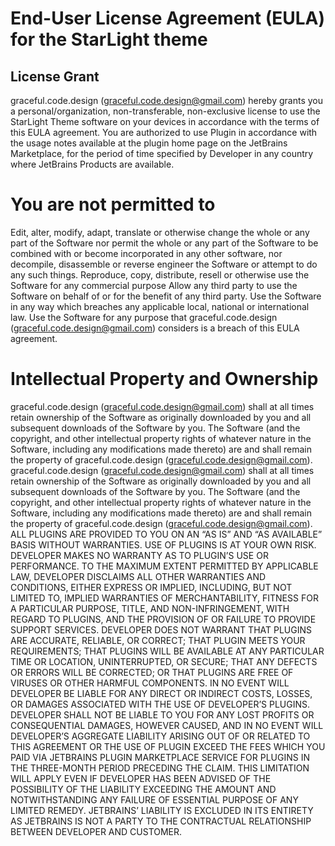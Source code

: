 # End-User License Agreement (EULA) for the StarLight theme
## License Grant
graceful.code.design (graceful.code.design@gmail.com) hereby grants you a personal/organization, non-transferable, non-exclusive license to use the StarLight Theme software on your devices in accordance with the terms of this EULA agreement.
You are authorized to use Plugin in accordance with the usage notes available at the plugin home page on the JetBrains Marketplace, for the period of time specified by Developer in any country where JetBrains Products are available.
# You are not permitted to
Edit, alter, modify, adapt, translate or otherwise change the whole or any part of the Software nor permit the whole or any part of the Software to be combined with or become incorporated in any other software, nor decompile, disassemble or reverse engineer the Software or attempt to do any such things.
Reproduce, copy, distribute, resell or otherwise use the Software for any commercial purpose Allow any third party to use the Software on behalf of or for the benefit of any third party. Use the Software in any way which breaches any applicable local, national or international law. Use the Software for any purpose that graceful.code.design (graceful.code.design@gmail.com) considers is a breach of this EULA agreement.
# Intellectual Property and Ownership
graceful.code.design (graceful.code.design@gmail.com) shall at all times retain ownership of the Software as originally downloaded by you and all subsequent downloads of the Software by you. The Software (and the copyright, and other intellectual property rights of whatever nature in the Software, including any modifications made thereto) are and shall remain the property of graceful.code.design (graceful.code.design@gmail.com).
graceful.code.design (graceful.code.design@gmail.com) shall at all times retain ownership of the Software as originally downloaded by you and all subsequent downloads of the Software by you. The Software (and the copyright, and other intellectual property rights of whatever nature in the Software, including any modifications made thereto) are and shall remain the property of graceful.code.design (graceful.code.design@gmail.com).
ALL PLUGINS ARE PROVIDED TO YOU ON AN “AS IS” AND “AS AVAILABLE” BASIS WITHOUT WARRANTIES. USE OF PLUGINS IS AT YOUR OWN RISK. DEVELOPER MAKES NO WARRANTY AS TO PLUGIN’S USE OR PERFORMANCE. TO THE MAXIMUM EXTENT PERMITTED BY APPLICABLE LAW, DEVELOPER DISCLAIMS ALL OTHER WARRANTIES AND CONDITIONS, EITHER EXPRESS OR IMPLIED, INCLUDING, BUT NOT LIMITED TO, IMPLIED WARRANTIES OF MERCHANTABILITY, FITNESS FOR A PARTICULAR PURPOSE, TITLE, AND NON-INFRINGEMENT, WITH REGARD TO PLUGINS, AND THE PROVISION OF OR FAILURE TO PROVIDE SUPPORT SERVICES. DEVELOPER DOES NOT WARRANT THAT PLUGINS ARE ACCURATE, RELIABLE, OR CORRECT; THAT PLUGIN MEETS YOUR REQUIREMENTS; THAT PLUGINS WILL BE AVAILABLE AT ANY PARTICULAR TIME OR LOCATION, UNINTERRUPTED, OR SECURE; THAT ANY DEFECTS OR ERRORS WILL BE CORRECTED; OR THAT PLUGINS ARE FREE OF VIRUSES OR OTHER HARMFUL COMPONENTS.
IN NO EVENT WILL DEVELOPER BE LIABLE FOR ANY DIRECT OR INDIRECT COSTS, LOSSES, OR DAMAGES ASSOCIATED WITH THE USE OF DEVELOPER’S PLUGINS.
DEVELOPER SHALL NOT BE LIABLE TO YOU FOR ANY LOST PROFITS OR CONSEQUENTIAL DAMAGES, HOWEVER CAUSED, AND IN NO EVENT WILL DEVELOPER’S AGGREGATE LIABILITY ARISING OUT OF OR RELATED TO THIS AGREEMENT OR THE USE OF PLUGIN EXCEED THE FEES WHICH YOU PAID VIA JETBRAINS PLUGIN MARKETPLACE SERVICE FOR PLUGINS IN THE THREE-MONTH PERIOD PRECEDING THE CLAIM. THIS LIMITATION WILL APPLY EVEN IF DEVELOPER HAS BEEN ADVISED OF THE POSSIBILITY OF THE LIABILITY EXCEEDING THE AMOUNT AND NOTWITHSTANDING ANY FAILURE OF ESSENTIAL PURPOSE OF ANY LIMITED REMEDY. JETBRAINS’ LIABILITY IS EXCLUDED IN ITS ENTIRETY AS JETBRAINS IS NOT A PARTY TO THE CONTRACTUAL RELATIONSHIP BETWEEN DEVELOPER AND CUSTOMER.
